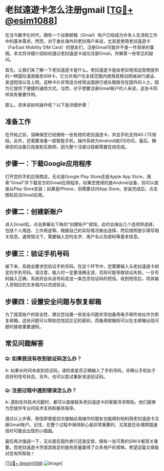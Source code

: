 # 老挝遠遊卡怎么注册gmail [[TG💪+ @esim1088](https://t.me/s/esim1088)]

在当今数字化时代，拥有一个谷歌邮箱（Gmail）账户已经成为许多人生活和工作中的基本需求。然而，对于身处海外的老挝用户来说，尤其是使用老挝遠遊卡（FarEast Mobility SIM Card）的朋友们，注册Gmail可能并不是一件简单的事情。本文将详细介绍如何通过老挝遠遊卡成功注册Gmail，并解答一些常见的疑问。

首先，让我们来了解一下老挝遠遊卡是什么。老挝遠遊卡是由老挝电信运营商提供的一种国际漫游服务SIM卡，它允许用户在全球范围内使用其移动网络进行通话、发送短信以及上网。这种卡片非常适合经常出国旅行或长期居住在国外的人士，因为它提供了便捷的通信方式。当然，对于想要注册Gmail账户的人来说，这张卡同样具有重要作用。

那么，具体该如何操作呢？以下是详细步骤：

## 准备工作

在开始之前，请确保您已经拥有一张有效的老挝遠遊卡，并且手机支持4G LTE频段。此外，还需要准备一部智能手机，操作系统为Android或iOS均可。最后，确保您的设备已连接到互联网，因为整个注册过程都需要在线完成。

## 步骤一：下载Google应用程序

打开您的手机应用商店，无论是Google Play Store还是Apple App Store，搜索“Gmail”并下载官方的Gmail应用程序。如果您使用的是Android设备，则可以直接从Play Store安装；如果是iPhone，则需要访问App Store。安装完成后，点击图标启动Gmail应用。

## 步骤二：创建新账户

进入Gmail后，点击屏幕右下角的“创建账户”按钮。此时会弹出几个选项供选择，包括个人用途、工作用途等。根据自己的实际情况做出选择，然后按照提示填写相关信息。通常情况下，需要输入您的名字、用户名以及密码等基本信息。

## 步骤三：验证手机号码

接下来，系统会要求您验证手机号码。在这个环节中，您需要输入与老挝遠遊卡绑定的手机号码。请注意，输入时一定要准确无误，否则可能导致验证失败。一旦号码输入正确，系统将会向该号码发送一条包含验证码的短信。收到短信后，将其输入至相应的文本框内以完成验证。

## 步骤四：设置安全问题与恢复邮箱

为了提高账户的安全性，建议您设置一些安全问题并添加备用电子邮件地址作为恢复邮箱。这些问题可以帮助您找回忘记的密码，而备用邮箱则可以在主邮箱出现问题时接收重要通知。

## 常见问题解答

### Q: 如果我没有收到验证码怎么办？
A: 如果长时间未收到验证码，请检查是否正确输入了手机号码，并确认手机处于良好的信号状态。另外，也可以尝试重新发送验证码。

### Q: 注册过程中遇到错误怎么办？
A: 遇到任何技术问题时，都可以直接联系老挝遠遊卡的客服寻求帮助。他们能够为您提供专业的技术支持和服务指导。

通过以上步骤，相信即使是初次接触此类操作的朋友也能顺利地利用老挝遠遊卡注册Gmail账户。记住，在整个过程中保持耐心是非常重要的，尤其是在处理跨国通信时可能会出现的小插曲。

最后再次强调一下，无论是在国外旅行还是定居，拥有一张可靠的SIM卡都至关重要。而老挝遠遊卡凭借其稳定的服务质量赢得了众多用户的青睐。希望这篇文章能对您有所帮助！

[[TG💪+ @esim1088](https://t.me/s/esim1088) ![Image](https://i.postimg.cc/4NQfJmqS/Snipaste-2025-05-13-00-14-12.png)]